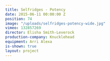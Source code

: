 ```yaml
---
title: Selfridges - Potency
date: 2015-06-11 00:00:00 Z
position: 74
image: "/uploads/selfridges-potency-wide.jpg"
vimeo: 132857269
director: Elisha Smith-Leverock
production-company: Knucklehead
equipment: Arri Alexa
is-shown: true
layout: project
---
```


